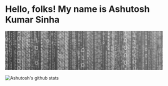 # Hello, folks! My name is Ashutosh Kumar Sinha

[![Header](https://github.com/ashutoshkumarsinha/aksinha/blob/main/header.jpeg "Header")](https://github.com/ashutoshkumarsinha/aksinha)

![Ashutosh's github stats](https://github-readme-stats.vercel.app/api?username=ashutoshkumarsinha&show_icons=true&theme=radical)
